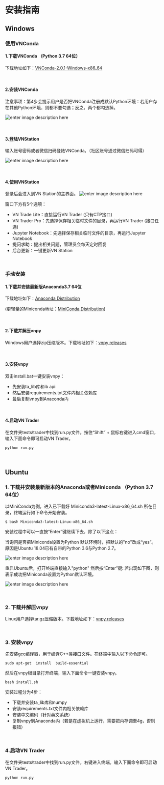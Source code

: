 # 安装指南


## Windows



### 使用VNConda


#### 1.下载VNConda （Python 3.7 64位）

下载地址如下：[VNConda-2.0.1-Windows-x86_64](https://conda.vnpy.com/VNConda-2.0.1-Windows-x86_64.exe)

&nbsp;


#### 2.安装VNConda

注意事项：第4步会提示用户是否把VNConda注册成默认Python环境：若用户存在其他Python环境，则都不要勾选；反之，两个都勾选掉。

![enter image description here](https://vnpy-community.oss-cn-shanghai.aliyuncs.com/forum_experience/yazhang/install.bat/install_VNConda.png "enter image title here")

&nbsp;

#### 3.登陆VNStation

输入账号密码或者微信扫码登陆VNConda。（社区账号通过微信扫码可得）

![enter image description here](https://vnpy-community.oss-cn-shanghai.aliyuncs.com/forum_experience/yazhang/install.bat/login_VNConda.png "enter image title here")

&nbsp;

#### 4.使用VNStation
登录后会进入到VN Station的主界面。
![enter image description here](https://vnpy-community.oss-cn-shanghai.aliyuncs.com/forum_experience/yazhang/install.bat/login_VNConda_2.png "enter image title here")

窗口下方有5个选项：
- VN Trade Lite：直接运行VN Trader (只有CTP接口)
- VN Trader Pro：先选择保存相关临时文件的目录，再运行VN Trader (接口任选)
- Jupyter Notebook：先选择保存相关临时文件的目录，再运行Jupyter Notebook
- 提问求助：提出相关问题，管理员会每天定时回复
- 后台更新：一键更新VN Station

&nbsp;
&nbsp;


### 手动安装

#### 1.下载并安装最新版Anaconda3.7 64位

下载地址如下：[Anaconda Distribution](https://www.anaconda.com/distribution/)

(更轻量的Miniconda地址：[MiniConda Distribution](https://docs.conda.io/en/latest/miniconda.html))

&nbsp;

#### 2.下载并解压vnpy

Windows用户选择zip压缩版本。下载地址如下：[vnpy releases](https://github.com/vnpy/vnpy/releases)

&nbsp;

#### 3.安装vnpy
双击install.bat一键安装vnpy：
- 先安装ta_lib库和ib api
- 然后安装requirements.txt文件内相关依赖库
- 最后复制vnpy到Anaconda内

&nbsp;

#### 4.启动VN Trader
在文件夹tests\trader中找到run.py文件。按住“Shift” + 鼠标右键进入cmd窗口，输入下面命令即可启动VN Trader。
```
python run.py 
```

&nbsp;
&nbsp;


## Ubuntu


### 1. 下载并安装最新版本的Anaconda或者Miniconda （Python 3.7 64位）

以MiniConda为例，进入已下载好 Miniconda3-latest-Linux-x86_64.sh 所在目录，终端运行如下命令开始安装。
```
$ bash Miniconda3-latest-Linux-x86_64.sh
```

安装过程中可以一直按“Enter”键继续下去，除了以下这点：

当询问是否把Miniconda设置为Python 默认环境时，把默认的"no"改成“yes”。原因是Ubuntu 18.04已有自带的Python 3.6与Python 2.7。

![enter image description here](https://vnpy-community.oss-cn-shanghai.aliyuncs.com/forum_experience/yazhang/install.bat/install_Miniconda_ubuntu.png "enter image title here")



重启Ubuntu后，打开终端直接输入"python" 然后按“Enter”键: 若出现如下图，则表示成功把Miniconda设置为Python默认环境。

![enter image description here](https://vnpy-community.oss-cn-shanghai.aliyuncs.com/forum_experience/yazhang/install.bat/Conda_Python_version.png "enter image title here")

&nbsp;

### 2. 下载并解压vnpy
Linux用户选择tar.gz压缩版本。下载地址如下：[vnpy releases](https://github.com/vnpy/vnpy/releases)

&nbsp;

### 3. 安装vnpy
先安装gcc编译器，用于编译C++类接口文件。在终端中输入以下命令即可。
```
sudo apt-get  install  build-essential
```


然后在vnpy根目录打开终端，输入下面命令一键安装vnpy。
```
bash install.sh
```

安装过程分为4步：
- 下载并安装ta_lib库和numpy
- 安装requirements.txt文件内相关依赖库
- 安装中文编码（针对英文系统）
- 复制vnpy到Anaconda内（若是在虚拟机上运行，需要把内存调至4g，否则报错）

&nbsp;

### 4.启动VN Trader
在文件夹tests\trader中找到run.py文件。右键进入终端，输入下面命令即可启动VN Trader。
```
python run.py 
```
